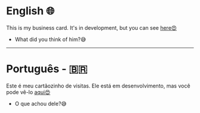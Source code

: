 # English 🌐

This is my business card. It's in development, but you can see [here😍](https://business-card-git-main.progkeeven.vercel.app/)
* What did you think of him?😅
***
# Português - 🇧🇷

Este é meu cartãozinho de visitas. Ele está em desenvolvimento, mas você pode vê-lo [aqui😍](https://business-card-git-main.progkeeven.vercel.app/)
* O que achou dele?😅

